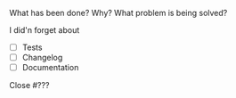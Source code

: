 What has been done? Why? What problem is being solved?

I did'n forget about

- [ ] Tests
- [ ] Changelog
- [ ] Documentation

Close #???
